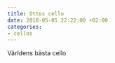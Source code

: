 ```yaml
---
title: Ottos cello
date: 2018-05-05 22:22:00 +02:00
categories:
- cellos
---
```


Världens bästa cello